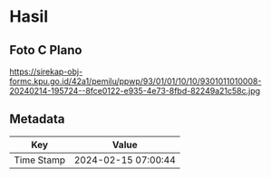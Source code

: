 # Hasil

## Foto C Plano

https://sirekap-obj-formc.kpu.go.id/42a1/pemilu/ppwp/93/01/01/10/10/9301011010008-20240214-195724--8fce0122-e935-4e73-8fbd-82249a21c58c.jpg


## Metadata

| Key        | Value               |
| ---------- | ------------------- |
| Time Stamp | 2024-02-15 07:00:44 |




